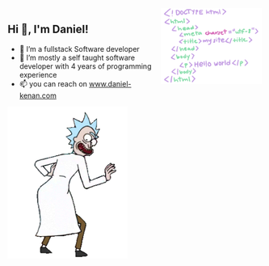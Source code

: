 <img src="code.gif" style="width:auto;height:150px; " align="right" />

## **Hi 👋, I'm Daniel!**

- 👀 I’m a fullstack Software developer
- 🌱 I’m mostly a self taught software developer with 4 years of programming experience
- 📫 you can reach on www.daniel-kenan.com

<!---
Im a highly enthusiatic individual with great problem solving skills
--->

<img src="rick.gif" style="width:auto;height:300px" />
